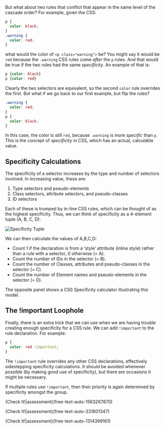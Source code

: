 But what about two rules that conflict that appear in the same level of the cascade order? For example, given the CSS:

```css
p {
  color: black;
}
.warning {
  color: red;
}
```

what would the color of `<p class="warning">` be?  You might say it would be `red` because the `.warning` CSS rules come _after_ the `p` rules.  And that would be true if the two rules had the same _specificity_.  An example of that is:

```css
p {color: black}
p {color: red}
```

Clearly the two selectors are equivalent, so the second `color` rule overrides the first.  But what if we go back to our first example, but flip the rules?

```css
.warning {
  color: red;
}
p {
  color: black;
}
```

In this case, the color is _still_ `red`, because `.warning` is more _specific_ than `p`.  This is the concept of _specificity_ in CSS, which has an actual, calculable value.

## Specificity Calculations

The specificity of a selector increases by the type and number of selectors involved.  In increasing value, these are:

1. Type selectors and pseudo-elements 
2. Class selectors, attribute selectors, and pseudo-classes 
3. ID selectors 

Each of these is trumped by in-line CSS rules, which can be thought of as the highest specificity.  Thus, we can think of specificity as a 4-element tuple (A, B, C, D):

![Specificity Tuple](.guides/img/specificity-tuple.png)

We can then calculate the values of A,B,C,D:
* Count 1 if the declaration is from a ‘style’ attribute (inline style) rather than a rule with a selector, 0 otherwise (= A).
* Count the number of IDs in the selector (= B).
* Count the number of Classes, attributes and pseudo-classes in the selector (= C).
* Count the number of Element names and pseudo-elements in the selector (= D).

The opposite panel shows a CSS Specificity calculator illustrating this model.  

## The !important Loophole

Finally, there is an extra trick that we can use when we are having trouble creating enough specificity for a CSS rule.  We can add `!important` to the rule declaration.  For example:

```css
p {
  color: red !important;
}
```

The `!important` rule overrides any other CSS declarations, effectively sidestepping specificity calculations.  It should be avoided whenever possible (by making good use of specificity), but there are occasions it might be necessary.

If multiple rules use `!important`, then their priority is again determined by specificity amongst the group.

{Check It!|assessment}(free-text-auto-1563267870)

{Check It!|assessment}(free-text-auto-331801347)

{Check It!|assessment}(free-text-auto-1314399161)

